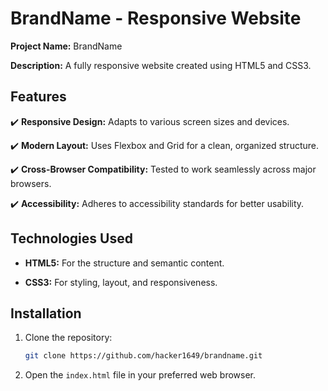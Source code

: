 # BrandName - Responsive Website

**Project Name:** BrandName

**Description:** A fully responsive website created using HTML5 and CSS3.


## Features

✔️ **Responsive Design:** Adapts to various screen sizes and devices.

✔️ **Modern Layout:** Uses Flexbox and Grid for a clean, organized structure.

✔️ **Cross-Browser Compatibility:** Tested to work seamlessly across major browsers.

✔️ **Accessibility:** Adheres to accessibility standards for better usability.

## Technologies Used

- **HTML5:** For the structure and semantic content.

- **CSS3:** For styling, layout, and responsiveness.

## Installation

1. Clone the repository:

    ```bash
    git clone https://github.com/hacker1649/brandname.git
    ```

2. Open the `index.html` file in your preferred web browser.
